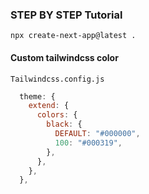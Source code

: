 ### STEP BY STEP Tutorial
`npx create-next-app@latest .`

#### Custom tailwindcss color
`Tailwindcss.config.js`
```javascript
  theme: {
    extend: {
      colors: {
        black: {
          DEFAULT: "#000000",
          100: "#000319",
        },
      },
    },
  },
  ````
